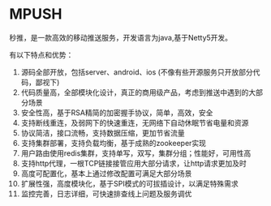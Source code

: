# MPUSH

秒推，是一款高效的移动推送服务，开发语言为java,基于Netty5开发。

有以下特点和优势：

1. 源码全部开放，包括server、android、ios (不像有些开源服务只开放部分代码，鄙视下)
2. 代码质量高，全部模块化设计，真正的商用级产品，考虑到推送中遇到的大部分场景
3. 安全性高，基于RSA精简的加密握手协议，简单，高效，安全
4. 支持断线重连，及弱网下的快速重连，无网络下自动休眠节省电量和资源
5. 协议简洁，接口流畅，支持数据压缩，更加节省流量
6. 支持集群部署，支持负载均衡，基于成熟的zookeeper实现
7. 用户路由使用redis集群，支持单写，双写，集群分组；性能好，可用性高
8. 支持http代理，一根TCP链接接管应用大部分请求，让http请求更加及时
9. 高度可配置化，基本上通过修改配置可满足大部分场景
10. 扩展性强，高度模块化，基于SPI模式的可拔插设计，以满足特殊需求
11. 监控完善，日志详细，可快速排查线上问题及服务调优

